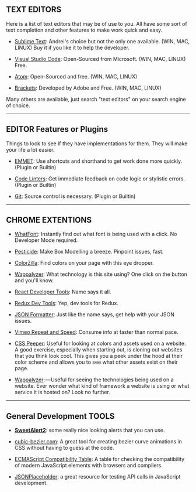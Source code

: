 ## TEXT EDITORS

Here is a list of text editors that may be of use to you. All have some sort of text completion and other features to make work quick and easy.

* [Sublime Text](https://www.sublimetext.com/3): Andrei's choice but not the only one available. (WIN, MAC, LINUX) Buy it if you like it to help the developer.

* [Visual Studio Code](https://code.visualstudio.com/): Open-Sourced from Microsoft. (WIN, MAC, LINUX) Free.

* [Atom](https://atom.io/): Open-Sourced and free. (WIN, MAC, LINUX)

* [Brackets](http://brackets.io/): Developed by Adobe and Free. (WIN, MAC, LINUX)

Many others are available, just search "text editors" on your search engine of choice.

---

## EDITOR Features or Plugins

Things to look to see if they have implementations for them. They will make your life a lot easier.

* [EMMET](https://emmet.io/): Use shortcuts and shorthand to get work done more quickly. (Plugin or Builtin)

* [Code Linters](https://github.com/collections/clean-code-linters): Get immediate feedback on code logic or stylistic errors. (Plugin or Builtin)

* [Git](https://git-scm.com/): Source control is necessary. (Plugin or Builtin)

---

## CHROME EXTENTIONS

* [WhatFont](https://chrome.google.com/webstore/detail/whatfont/jabopobgcpjmedljpbcaablpmlmfcogm): Instantly find out what font is being used with a click. No Developer Mode required.

* [Pesticide](https://chrome.google.com/webstore/search/pesticide): Make Box Modelling a breeze. Pinpoint issues, fast.

* [ColorZilla](https://chrome.google.com/webstore/detail/colorzilla/bhlhnicpbhignbdhedgjhgdocnmhomnp): Find colors on your page with this eye dropper.

* [Wappalyzer](https://chrome.google.com/webstore/detail/wappalyzer/gppongmhjkpfnbhagpmjfkannfbllamg): What technology is this site using? One click on the button and you'll know.

* [React Developer Tools](https://chrome.google.com/webstore/detail/react-developer-tools/fmkadmapgofadopljbjfkapdkoienihi): Name says it all.

* [Redux Dev Tools](https://chrome.google.com/webstore/detail/redux-devtools/lmhkpmbekcpmknklioeibfkpmmfibljd): Yep, dev tools for Redux.

* [JSON Formatter](https://chrome.google.com/webstore/detail/json-formatter/bcjindcccaagfpapjjmafapmmgkkhgoa): Just like the name says, get help with your JSON issues.

* [Vimeo Repeat and Speed](https://chrome.google.com/webstore/detail/vimeo-repeat-speed/noonakfaafcdaagngpjehilgegefdima): Consume info at faster than normal pace.

* [CSS Peeper](https://chrome.google.com/webstore/detail/css-peeper/mbnbehikldjhnfehhnaidhjhoofhpehk?hl=en): Useful for looking at colors and assets used on a website. A good exercise, especially when starting out, is cloning out websites that you think look cool. This gives you a peek under the hood at their color scheme and allows you to see what other assets exist on their page.

* [Wappalyzer](https://chrome.google.com/webstore/detail/wappalyzer/gppongmhjkpfnbhagpmjfkannfbllamg?hl=en): — Useful for seeing the technologies being used on a website. Ever wonder what kind of framework a website is using or what service it is hosted on? Look no further.

---

## General Development TOOLS

* [**SweetAlert2**](https://sweetalert2.github.io/?utm_content=buffer5396d&utm_medium=social&utm_source=facebook.com&utm_campaign=buffer): some really nice looking alerts that you can use.

* [cubic-bezier.com](http://cubic-bezier.com/#.17,.67,.83,.67): A great tool for creating bezier curve animations in CSS without having to guess at the code.

* [ECMAScript Compatibility Table](https://kangax.github.io/compat-table/es6/): A table for checking the compatibility of modern JavaScript elements with browsers and compilers.

* [JSONPlaceholder](https://jsonplaceholder.typicode.com/): a great resource for testing API calls in JavaScript development.
